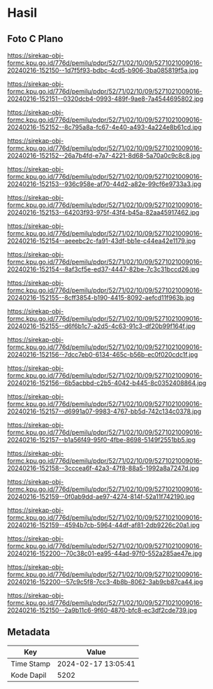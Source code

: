 # Hasil

## Foto C Plano

https://sirekap-obj-formc.kpu.go.id/776d/pemilu/pdpr/52/71/02/10/09/5271021009016-20240216-152150--1d7f5f93-bdbc-4cd5-b906-3ba085819f5a.jpg

https://sirekap-obj-formc.kpu.go.id/776d/pemilu/pdpr/52/71/02/10/09/5271021009016-20240216-152151--0320dcb4-0993-489f-9ae8-7a4544695802.jpg

https://sirekap-obj-formc.kpu.go.id/776d/pemilu/pdpr/52/71/02/10/09/5271021009016-20240216-152152--8c795a8a-fc67-4e40-a493-4a224e8b61cd.jpg

https://sirekap-obj-formc.kpu.go.id/776d/pemilu/pdpr/52/71/02/10/09/5271021009016-20240216-152152--26a7b4fd-e7a7-4221-8d68-5a70a0c9c8c8.jpg

https://sirekap-obj-formc.kpu.go.id/776d/pemilu/pdpr/52/71/02/10/09/5271021009016-20240216-152153--936c958e-af70-44d2-a82e-99cf6e9733a3.jpg

https://sirekap-obj-formc.kpu.go.id/776d/pemilu/pdpr/52/71/02/10/09/5271021009016-20240216-152153--64203f93-975f-43f4-b45a-82aa45917462.jpg

https://sirekap-obj-formc.kpu.go.id/776d/pemilu/pdpr/52/71/02/10/09/5271021009016-20240216-152154--aeeebc2c-fa91-43df-bb1e-c44ea42e1179.jpg

https://sirekap-obj-formc.kpu.go.id/776d/pemilu/pdpr/52/71/02/10/09/5271021009016-20240216-152154--8af3cf5e-ed37-4447-82be-7c3c31bccd26.jpg

https://sirekap-obj-formc.kpu.go.id/776d/pemilu/pdpr/52/71/02/10/09/5271021009016-20240216-152155--8cff3854-b190-4415-8092-aefcd11f963b.jpg

https://sirekap-obj-formc.kpu.go.id/776d/pemilu/pdpr/52/71/02/10/09/5271021009016-20240216-152155--d6f6b1c7-a2d5-4c63-91c3-df20b99f164f.jpg

https://sirekap-obj-formc.kpu.go.id/776d/pemilu/pdpr/52/71/02/10/09/5271021009016-20240216-152156--7dcc7eb0-6134-465c-b56b-ec0f020cdc1f.jpg

https://sirekap-obj-formc.kpu.go.id/776d/pemilu/pdpr/52/71/02/10/09/5271021009016-20240216-152156--6b5acbbd-c2b5-4042-b445-8c0352408864.jpg

https://sirekap-obj-formc.kpu.go.id/776d/pemilu/pdpr/52/71/02/10/09/5271021009016-20240216-152157--d6991a07-9983-4767-bb5d-742c134c0378.jpg

https://sirekap-obj-formc.kpu.go.id/776d/pemilu/pdpr/52/71/02/10/09/5271021009016-20240216-152157--b1a56f49-95f0-4fbe-8698-5149f2551bb5.jpg

https://sirekap-obj-formc.kpu.go.id/776d/pemilu/pdpr/52/71/02/10/09/5271021009016-20240216-152158--3cccea6f-42a3-47f8-88a5-1992a8a7247d.jpg

https://sirekap-obj-formc.kpu.go.id/776d/pemilu/pdpr/52/71/02/10/09/5271021009016-20240216-152159--0f0ab9dd-ae97-4274-814f-52a11f742190.jpg

https://sirekap-obj-formc.kpu.go.id/776d/pemilu/pdpr/52/71/02/10/09/5271021009016-20240216-152159--4594b7cb-5964-44df-af81-2db9226c20a1.jpg

https://sirekap-obj-formc.kpu.go.id/776d/pemilu/pdpr/52/71/02/10/09/5271021009016-20240216-152200--70c38c01-ea95-44ad-97f0-552a285ae47e.jpg

https://sirekap-obj-formc.kpu.go.id/776d/pemilu/pdpr/52/71/02/10/09/5271021009016-20240216-152200--57c9c5f8-7cc3-4b8b-8062-3ab9cb87ca44.jpg

https://sirekap-obj-formc.kpu.go.id/776d/pemilu/pdpr/52/71/02/10/09/5271021009016-20240216-152150--2a9b11c6-9f60-4870-bfc8-ec3df2cde739.jpg


## Metadata

| Key        | Value               |
| ---------- | ------------------- |
| Time Stamp | 2024-02-17 13:05:41 |
| Kode Dapil | 5202                |



